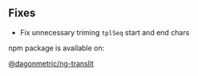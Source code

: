 ## Fixes

* Fix unnecessary triming `tplSeq` start and end chars

npm package is available on:

[@dagonmetric/ng-translit](https://www.npmjs.com/package/@dagonmetric/ng-translit)
